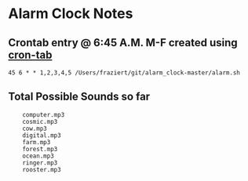 # Alarm Clock Notes

## Crontab entry @ 6:45 A.M. M-F created using [cron-tab](http://www.corntab.com/pages/crontab-gui)

```
45 6 * * 1,2,3,4,5 /Users/fraziert/git/alarm_clock-master/alarm.sh
```

## Total Possible Sounds so far

```
    computer.mp3
    cosmic.mp3
    cow.mp3
    digital.mp3
    farm.mp3
    forest.mp3
    ocean.mp3
    ringer.mp3
    rooster.mp3
```
